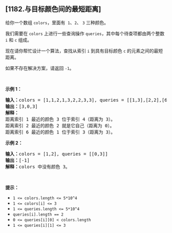 ## [1182.与目标颜色间的最短距离]
<p>给你一个数组&nbsp;<code>colors</code>，里面有&nbsp;&nbsp;<code>1</code>、<code>2</code>、&nbsp;<code>3</code> 三种颜色。</p>

<p>我们需要在&nbsp;<code>colors</code> 上进行一些查询操作 <code>queries</code>，其中每个待查项都由两个整数 <code>i</code> 和 <code>c</code> 组成。</p>

<p>现在请你帮忙设计一个算法，查找从索引&nbsp;<code>i</code>&nbsp;到具有目标颜色&nbsp;<code>c</code>&nbsp;的元素之间的最短距离。</p>

<p>如果不存在解决方案，请返回&nbsp;<code>-1</code>。</p>

<p>&nbsp;</p>

<p><strong>示例 1：</strong></p>

<pre><strong>输入：</strong>colors = [1,1,2,1,3,2,2,3,3], queries = [[1,3],[2,2],[6,1]]
<strong>输出：</strong>[3,0,3]
<strong>解释： </strong>
距离索引 1 最近的颜色 3 位于索引 4（距离为 3）。
距离索引 2 最近的颜色 2 就是它自己（距离为 0）。
距离索引 6 最近的颜色 1 位于索引 3（距离为 3）。
</pre>

<p><strong>示例 2：</strong></p>

<pre><strong>输入：</strong>colors = [1,2], queries = [[0,3]]
<strong>输出：</strong>[-1]
<strong>解释：</strong>colors 中没有颜色 3。
</pre>

<p>&nbsp;</p>

<p><strong>提示：</strong></p>

<ul>
	<li><code>1 &lt;= colors.length &lt;= 5*10^4</code></li>
	<li><code>1 &lt;= colors[i] &lt;= 3</code></li>
	<li><code>1&nbsp;&lt;= queries.length &lt;= 5*10^4</code></li>
	<li><code>queries[i].length == 2</code></li>
	<li><code>0 &lt;= queries[i][0] &lt;&nbsp;colors.length</code></li>
	<li><code>1 &lt;= queries[i][1] &lt;= 3</code></li>
</ul>
